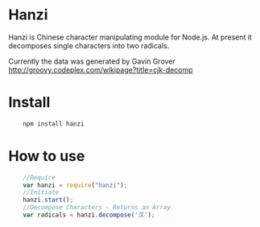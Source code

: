 # Hanzi

Hanzi is Chinese character manipulating module for Node.js. At present it decomposes single characters into two radicals.

Currently the data was generated by Gavin Grover
http://groovy.codeplex.com/wikipage?title=cjk-decomp

Install
========================
```javascript
	npm install hanzi
```

How to use
========================

```javascript
	//Require
	var hanzi = require("hanzi");
	//Initiate
	hanzi.start();
	//Decompose Characters - Returns an Array
	var radicals = hanzi.decompose('汉');
```
